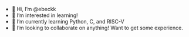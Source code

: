 - 👋 Hi, I’m @ebeckk
- 👀 I’m interested in learning!
- 🌱 I’m currently learning Python, C, and RISC-V
- 💞️ I’m looking to collaborate on anything! Want to get some experience.

<!---
ebeckk/ebeckk is a ✨ special ✨ repository because its `README.md` (this file) appears on your GitHub profile.
You can click the Preview link to take a look at your changes.
--->
